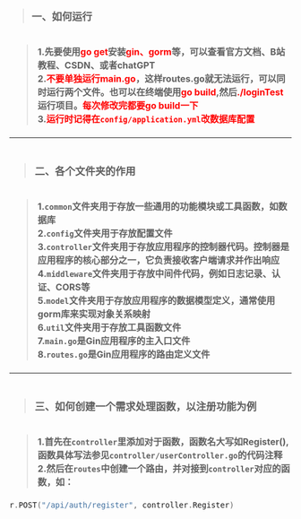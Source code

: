># <font size=4> 一、如何运行

>## <font size=3> 1.先要使用<font color="red">go get</font>安装<font color="red">gin、gorm</font>等，可以查看官方文档、B站教程、CSDN、或者chatGPT <br> 2.<font color="red">不要单独运行main.go</font>，这样routes.go就无法运行，可以同时运行两个文件。也可以在终端使用<font color="red">go build</font>,然后<font color="red">./loginTest</font>运行项目。<font color="red">每次修改完都要go build一下</font> <br> 3.<font color="red">运行时记得在`config/application.yml`改数据库配置</font>

___

># <font size=4> 二、各个文件夹的作用

>## <font size=3> 1.`common`文件夹用于存放一些通用的功能模块或工具函数，如数据库 <br> 2.`config`文件夹用于存放配置文件 <br> 3.`controller`文件夹用于存放应用程序的控制器代码。控制器是应用程序的核心部分之一，它负责接收客户端请求并作出响应 <br> 4.`middleware`文件夹用于存放中间件代码，例如日志记录、认证、CORS等 <br> 5.`model`文件夹用于存放应用程序的数据模型定义，通常使用gorm库来实现对象关系映射 <br> 6.`util`文件夹用于存放工具函数文件 <br> 7.`main.go`是Gin应用程序的主入口文件 <br> 8.`routes.go`是Gin应用程序的路由定义文件

___

># <font size=4> 三、如何创建一个需求处理函数，以注册功能为例

>## <font size=3> 1.首先在`controller`里添加对于函数，函数名大写如Register(),函数具体写法参见`controller/userController.go`的代码注释<br> 2.然后在`routes`中创建一个路由，并对接到`controller`对应的函数，如：
``` go
r.POST("/api/auth/register", controller.Register)
```